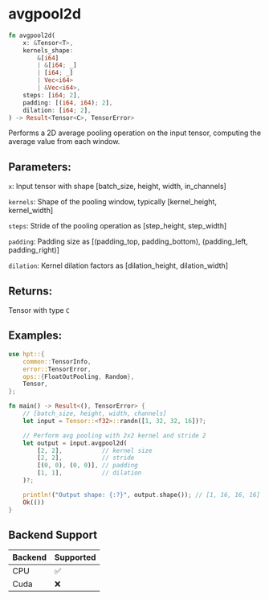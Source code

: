 # avgpool2d
```rust
fn avgpool2d(
    x: &Tensor<T>,
    kernels_shape: 
        &[i64]
        | &[i64; _]
        | [i64; _] 
        | Vec<i64> 
        | &Vec<i64>,
    steps: [i64; 2],
    padding: [(i64, i64); 2],
    dilation: [i64; 2],
) -> Result<Tensor<C>, TensorError>
```
Performs a 2D average pooling operation on the input tensor, computing the average value from each window.

## Parameters:
`x`: Input tensor with shape [batch_size, height, width, in_channels]

`kernels`: Shape of the pooling window, typically [kernel_height, kernel_width]

`steps`: Stride of the pooling operation as [step_height, step_width]

`padding`: Padding size as [(padding_top, padding_bottom), (padding_left, padding_right)]

`dilation`: Kernel dilation factors as [dilation_height, dilation_width]

## Returns:
Tensor with type `C`

## Examples:
```rust
use hpt::{
    common::TensorInfo,
    error::TensorError,
    ops::{FloatOutPooling, Random},
    Tensor,
};

fn main() -> Result<(), TensorError> {
    // [batch_size, height, width, channels]
    let input = Tensor::<f32>::randn([1, 32, 32, 16])?;

    // Perform avg pooling with 2x2 kernel and stride 2
    let output = input.avgpool2d(
        [2, 2],           // kernel size
        [2, 2],           // stride
        [(0, 0), (0, 0)], // padding
        [1, 1],           // dilation
    )?;

    println!("Output shape: {:?}", output.shape()); // [1, 16, 16, 16]
    Ok(())
}
```

## Backend Support
| Backend | Supported |
|---------|-----------|
| CPU     | ✅         |
| Cuda    | ❌        |
